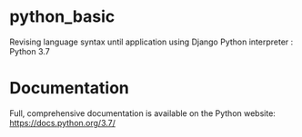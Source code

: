 # python_basic
Revising language syntax until application using Django
Python interpreter : Python 3.7
# Documentation
Full, comprehensive documentation is available on the Python website:
https://docs.python.org/3.7/
